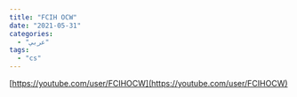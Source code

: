 ```yaml
---
title: "FCIH OCW"
date: "2021-05-31"
categories:
  - "عربي"
tags:
  - "cs"
---
```


[https://youtube.com/user/FCIHOCW](https://youtube.com/user/FCIHOCW)
